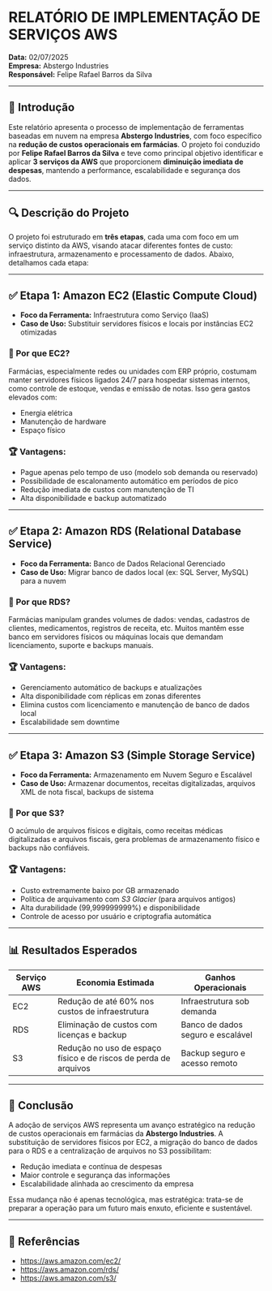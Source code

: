 # RELATÓRIO DE IMPLEMENTAÇÃO DE SERVIÇOS AWS

**Data:** 02/07/2025  
**Empresa:** Abstergo Industries  
**Responsável:** Felipe Rafael Barros da Silva  

---

## 📘 Introdução

Este relatório apresenta o processo de implementação de ferramentas baseadas em nuvem na empresa **Abstergo Industries**, com foco específico na **redução de custos operacionais em farmácias**. O projeto foi conduzido por **Felipe Rafael Barros da Silva** e teve como principal objetivo identificar e aplicar **3 serviços da AWS** que proporcionem **diminuição imediata de despesas**, mantendo a performance, escalabilidade e segurança dos dados.

---

## 🔍 Descrição do Projeto

O projeto foi estruturado em **três etapas**, cada uma com foco em um serviço distinto da AWS, visando atacar diferentes fontes de custo: infraestrutura, armazenamento e processamento de dados. Abaixo, detalhamos cada etapa:

---

## ✅ Etapa 1: Amazon EC2 (Elastic Compute Cloud)

- **Foco da Ferramenta:** Infraestrutura como Serviço (IaaS)
- **Caso de Uso:** Substituir servidores físicos e locais por instâncias EC2 otimizadas

### 📌 Por que EC2?
Farmácias, especialmente redes ou unidades com ERP próprio, costumam manter servidores físicos ligados 24/7 para hospedar sistemas internos, como controle de estoque, vendas e emissão de notas. Isso gera gastos elevados com:

- Energia elétrica
- Manutenção de hardware
- Espaço físico

### 🏆 Vantagens:
- Pague apenas pelo tempo de uso (modelo sob demanda ou reservado)
- Possibilidade de escalonamento automático em períodos de pico
- Redução imediata de custos com manutenção de TI
- Alta disponibilidade e backup automatizado

---

## ✅ Etapa 2: Amazon RDS (Relational Database Service)

- **Foco da Ferramenta:** Banco de Dados Relacional Gerenciado
- **Caso de Uso:** Migrar banco de dados local (ex: SQL Server, MySQL) para a nuvem

### 📌 Por que RDS?
Farmácias manipulam grandes volumes de dados: vendas, cadastros de clientes, medicamentos, registros de receita, etc. Muitos mantêm esse banco em servidores físicos ou máquinas locais que demandam licenciamento, suporte e backups manuais.

### 🏆 Vantagens:
- Gerenciamento automático de backups e atualizações
- Alta disponibilidade com réplicas em zonas diferentes
- Elimina custos com licenciamento e manutenção de banco de dados local
- Escalabilidade sem downtime

---

## ✅ Etapa 3: Amazon S3 (Simple Storage Service)

- **Foco da Ferramenta:** Armazenamento em Nuvem Seguro e Escalável
- **Caso de Uso:** Armazenar documentos, receitas digitalizadas, arquivos XML de nota fiscal, backups de sistema

### 📌 Por que S3?
O acúmulo de arquivos físicos e digitais, como receitas médicas digitalizadas e arquivos fiscais, gera problemas de armazenamento físico e backups não confiáveis.

### 🏆 Vantagens:
- Custo extremamente baixo por GB armazenado
- Política de arquivamento com *S3 Glacier* (para arquivos antigos)
- Alta durabilidade (99,999999999%) e disponibilidade
- Controle de acesso por usuário e criptografia automática

---

## 📊 Resultados Esperados

| Serviço AWS | Economia Estimada | Ganhos Operacionais |
|-------------|-------------------|----------------------|
| EC2         | Redução de até 60% nos custos de infraestrutura | Infraestrutura sob demanda |
| RDS         | Eliminação de custos com licenças e backup | Banco de dados seguro e escalável |
| S3          | Redução no uso de espaço físico e de riscos de perda de arquivos | Backup seguro e acesso remoto |

---

## 🧩 Conclusão

A adoção de serviços AWS representa um avanço estratégico na redução de custos operacionais em farmácias da **Abstergo Industries**. A substituição de servidores físicos por EC2, a migração do banco de dados para o RDS e a centralização de arquivos no S3 possibilitam:

- Redução imediata e contínua de despesas
- Maior controle e segurança das informações
- Escalabilidade alinhada ao crescimento da empresa

Essa mudança não é apenas tecnológica, mas estratégica: trata-se de preparar a operação para um futuro mais enxuto, eficiente e sustentável.

---

## 📌 Referências

- https://aws.amazon.com/ec2/
- https://aws.amazon.com/rds/
- https://aws.amazon.com/s3/
